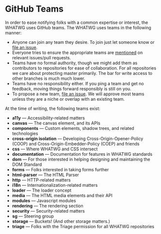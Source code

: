 # GitHub Teams

In order to ease notifying folks with a common expertise or interest, the WHATWG uses GitHub teams. The WHATWG uses teams in the following manner:

* Anyone can join any team they desire. To join just let someone know or [file an issue](https://github.com/whatwg/meta/issues/new).
* Everyone tries to ensure the appropriate teams are [mentioned](https://github.com/blog/1121-introducing-team-mentions) on relevant issues/pull requests.
* Teams have no formal authority, though we might add them as contributors to repositories for ease of collaboration. For all repositories we care about protecting master primarily. The bar for write access to other branches is much much lower.
* Teams have no responsibility either. If you ping a team and get no feedback, moving things forward responsibly is still on you.
* To propose a new team, [file an issue](https://github.com/whatwg/meta/issues/new). We will approve most teams unless they are a niche or overlap with an existing team.

At the time of writing, the following teams exist:

- **a11y** — Accessibility-related matters
- **canvas** — The canvas element, and its APIs
- **components** — Custom elements, shadow trees, and related technologies
- **cross-origin isolation** — Developing Cross-Origin-Opener-Policy (COOP) and Cross-Origin-Embedder-Policy (COEP) and friends
- **css** — Where WHATWG and CSS intersect
- **documentation** — Documentation for features in WHATWG standards
- **dom** — For those interested in helping designing and maintaining the DOM Standard
- **forms** — Folks interested in taking forms further
- **html-parser** — The HTML Parser
- **http** — HTTP-related matters
- **i18n** — Internationalization-related matters
- **loader** — The loader concept
- **media** — The HTML media elements and their API
- **modules** — Javascript modules
- **rendering** — The rendering section
- **security** — Security-related matters
- **sg** — Steering group
- **storage** — Buckets! (And other storage matters.)
- **triage** — Folks with the Triage permission for all WHATWG repositories
